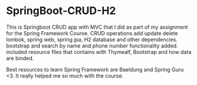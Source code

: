 # SpringBoot-CRUD-H2
This is Springboot CRUD app with MVC that I did as part of my assignment for the Spring Framework Course.
CRUD operations add update delete
lombok, spring web, spring jpa, H2 database and other dependencies.
bootstrap and search by name and phone number functionality added. 
included resource files that contains with Thymealf, Bootstrap and how data are binded. 

Best resources to learn Spring Framework are Baeldung and Spring Guru <3. It really helped me so much with the course.
